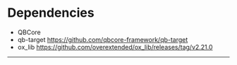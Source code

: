 # Dependencies
- QBCore 
- qb-target https://github.com/qbcore-framework/qb-target
- ox_lib https://github.com/overextended/ox_lib/releases/tag/v2.21.0
------------------------------------------------------------------------------------